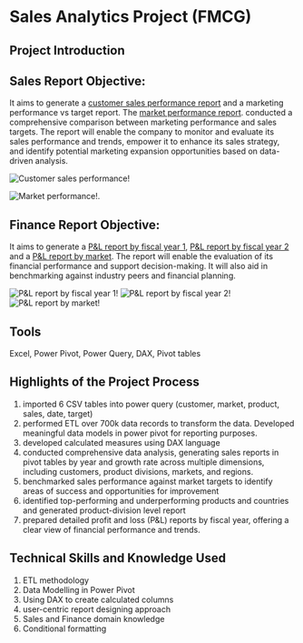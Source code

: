 # Sales Analytics Project (FMCG)
## Project Introduction



## Sales Report Objective:
It aims to generate a [customer sales performance report](https://github.com/user-attachments/assets/b4641ccc-2323-4016-b76a-5ac2dd60a7a1) and a marketing performance vs target report. The [market performance report](https://github.com/user-attachments/assets/8030ca44-5ae9-4b80-a957-a6c71eaefc68). conducted a comprehensive comparison between marketing performance and sales targets.   The report will enable the company to monitor and evaluate its sales performance and trends, empower it to enhance its sales strategy, and identify potential marketing expansion opportunities based on data-driven analysis.

![Customer sales performance!](https://github.com/user-attachments/assets/b4641ccc-2323-4016-b76a-5ac2dd60a7a1)

![Market performance!](https://github.com/user-attachments/assets/8030ca44-5ae9-4b80-a957-a6c71eaefc68).

## Finance Report Objective:
It aims to generate a [P&L report by fiscal year 1](https://github.com/user-attachments/assets/92f108b3-1d5e-434f-a592-85021c241176), [P&L report by fiscal year 2](https://github.com/user-attachments/assets/9323715f-c57d-4984-b922-375401de209e) and a [P&L report by market](https://github.com/user-attachments/assets/5c72148e-0790-481e-8996-4760ffedbf05). The report will enable the evaluation of its financial performance and support decision-making. It will also aid in benchmarking against industry peers and financial planning.

![P&L report by fiscal year 1!](https://github.com/user-attachments/assets/92f108b3-1d5e-434f-a592-85021c241176)
![P&L report by fiscal year 2!](https://github.com/user-attachments/assets/9323715f-c57d-4984-b922-375401de209e)
![P&L report by market!](https://github.com/user-attachments/assets/5c72148e-0790-481e-8996-4760ffedbf05)
## Tools 
Excel, Power Pivot, Power Query, DAX, Pivot tables

## Highlights of the Project Process
1. imported 6 CSV tables into power query (customer, market, product, sales, date, target)
2. performed ETL over 700k data records to transform the data. Developed meaningful data models in power pivot for reporting purposes.
3. developed calculated measures using DAX language
4. conducted comprehensive data analysis, generating sales reports in pivot tables by year and growth rate across multiple dimensions, including customers, product divisions, markets, and regions.
5. benchmarked sales performance against market targets to identify areas of success and opportunities for improvement
6. identified top-performing and underperforming products and countries and generated product-division level report
7. prepared detailed profit and loss (P&L) reports by fiscal year, offering a clear view of financial performance and trends.


## Technical Skills and Knowledge Used
1. ETL methodology
2. Data Modelling in Power Pivot
3. Using DAX to create calculated columns
4. user-centric report designing approach
5. Sales and Finance domain knowledge
6. Conditional formatting



